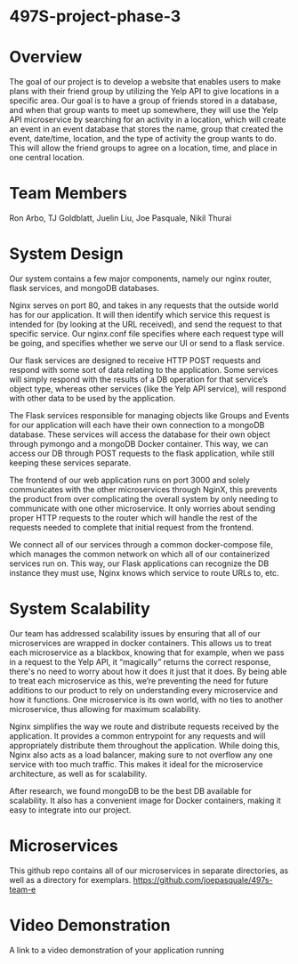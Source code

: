 # 497S-project-phase-3

# Overview
The goal of our project is to develop a website that enables users to make plans with their friend group by utilizing the Yelp API to give locations in a specific area. Our goal is to have a group of friends stored in a database, and when that group wants to meet up somewhere, they will use the Yelp API microservice by searching for an activity in a location, which will create an event in an event database that stores the name, group that created the event, date/time, location, and the type of activity the group wants to do. This will allow the friend groups to agree on a location, time, and place in one central location.

# Team Members
Ron Arbo,
TJ Goldblatt,
Juelin Liu,
Joe Pasquale,
Nikil Thurai

# System Design

Our system contains a few major components, namely our nginx router, flask services, and mongoDB databases. 

Nginx serves on port 80, and takes in any requests that the outside world has for our application. It will then identify which service this request is intended for (by looking at the URL received), and send the request to that specific service. Our nginx.conf file specifies where each request type will be going, and specifies whether we serve our UI or send to a flask service. 

Our flask services are designed to receive HTTP POST requests and respond with some sort of data relating to the application. Some services will simply respond with the results of a DB operation for that service’s object type, whereas other services (like the Yelp API service), will respond with other data to be used by the application. 

The Flask services responsible for managing objects like Groups and Events for our application will each have their own connection to a mongoDB database. These services will access the database for their own object through pymongo and a mongoDB Docker container. This way, we can access our DB through POST requests to the flask application, while still keeping these services separate. 

The frontend of our web application runs on port 3000 and solely communicates with the other microservices through NginX, this prevents the product from over complicating the overall system by only needing to communicate with one other microservice. It only worries about sending proper HTTP requests to the router which will handle the rest of the requests needed to complete that initial request from the frontend. 

We connect all of our services through a common docker-compose file, which manages the common network on which all of our containerized services run on. This way, our Flask applications can recognize the DB instance they must use, Nginx knows which service to route URLs to, etc. 

# System Scalability

Our team has addressed scalability issues by ensuring that all of our microservices are wrapped in docker containers. This allows us to treat each microservice as a blackbox, knowing that for example, when we pass in a request to the Yelp API, it “magically” returns the correct response, there's no need to worry about how it does it just that it does. By being able to treat each microservice as this, we’re preventing the need for future additions to our product to rely on understanding every microservice and how it functions. One microservice is its own world, with no ties to another microservice, thus allowing for maximum scalability.

Nginx simplifies the way we route and distribute requests received by the application. It provides a common entrypoint for any requests and will appropriately distribute them throughout the application. While doing this, Nginx also acts as a load balancer, making sure to not overflow any one service with too much traffic. This makes it ideal for the microservice architecture, as well as for scalability.

After research, we found mongoDB to be the best DB available for scalability. It also has a convenient image for Docker containers, making it easy to integrate into our project.

# Microservices
This github repo contains all of our microservices in separate directories, as well as a directory for exemplars. 
https://github.com/joepasquale/497s-team-e

# Video Demonstration
A link to a video demonstration of your application running



